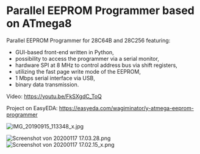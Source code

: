 # Parallel EEPROM Programmer based on ATmega8
Parallel EEPROM Programmer for 28C64B and 28C256 featuring:
- GUI-based front-end written in Python,
- possibility to access the programmer via a serial monitor,
- hardware SPI at 8 MHz to control address bus via shift registers,
- utilizing the fast page write mode of the EEPROM,
- 1 Mbps serial interface via USB,
- binary data transmission.

Video: https://youtu.be/FkSXgdC_ToQ

Project on EasyEDA: https://easyeda.com/wagiminator/y-atmega-eeprom-programmer

![IMG_20190915_113348_x.jpg](https://image.easyeda.com/pullimage/puRlUpx0qSSkZv3Hg1vnBB2PodEWZKtM7SBnJMOG.jpeg)

![Screenshot von 20200117 17.03.28.png](https://image.easyeda.com/pullimage/01jzPTjaJfYSnmubDrlqIK4F1fPmSfRfOIbnQrj0.png)
![Screenshot von 20200117 17.02.15_x.png](https://image.easyeda.com/pullimage/H77KCTZjl9cYLtDOLFxa7LtkvxG7u64UEIUrX3YM.png)
